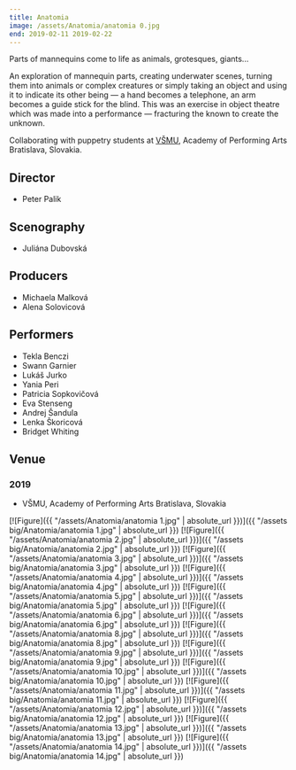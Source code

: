 ```yaml
---
title: Anatomia
image: /assets/Anatomia/anatomia 0.jpg
end: 2019-02-11 2019-02-22
---
```


Parts of mannequins come to life as animals, grotesques, giants...

An exploration of mannequin parts, creating underwater scenes, turning them into animals or complex creatures or simply taking an object and using it to indicate its other being — a hand becomes a telephone, an arm becomes a guide stick for the blind. This was an exercise in object theatre which was made into a performance — fracturing the known to create the unknown.

Collaborating with puppetry students at [VŠMU](https://www.vsmu.sk/en/), Academy of Performing Arts Bratislava, Slovakia.

## Director

- Peter Palik

## Scenography

- Juliána Dubovská

## Producers

- Michaela Malková
- Alena Solovicová

## Performers

- Tekla Benczi
- Swann Garnier
- Lukáš Jurko
- Yania Peri
- Patricia Sopkovičová
- Eva Stenseng
- Andrej Šandula
- Lenka Škoricová
- Bridget Whiting

## Venue

### 2019

- VŠMU, Academy of Performing Arts Bratislava, Slovakia

[![Figure]({{ "/assets/Anatomia/anatomia 1.jpg" | absolute_url }})]({{ "/assets big/Anatomia/anatomia 1.jpg" | absolute_url }})
[![Figure]({{ "/assets/Anatomia/anatomia 2.jpg" | absolute_url }})]({{ "/assets big/Anatomia/anatomia 2.jpg" | absolute_url }})
[![Figure]({{ "/assets/Anatomia/anatomia 3.jpg" | absolute_url }})]({{ "/assets big/Anatomia/anatomia 3.jpg" | absolute_url }})
[![Figure]({{ "/assets/Anatomia/anatomia 4.jpg" | absolute_url }})]({{ "/assets big/Anatomia/anatomia 4.jpg" | absolute_url }})
[![Figure]({{ "/assets/Anatomia/anatomia 5.jpg" | absolute_url }})]({{ "/assets big/Anatomia/anatomia 5.jpg" | absolute_url }})
[![Figure]({{ "/assets/Anatomia/anatomia 6.jpg" | absolute_url }})]({{ "/assets big/Anatomia/anatomia 6.jpg" | absolute_url }})
[![Figure]({{ "/assets/Anatomia/anatomia 8.jpg" | absolute_url }})]({{ "/assets big/Anatomia/anatomia 8.jpg" | absolute_url }})
[![Figure]({{ "/assets/Anatomia/anatomia 9.jpg" | absolute_url }})]({{ "/assets big/Anatomia/anatomia 9.jpg" | absolute_url }})
[![Figure]({{ "/assets/Anatomia/anatomia 10.jpg" | absolute_url }})]({{ "/assets big/Anatomia/anatomia 10.jpg" | absolute_url }})
[![Figure]({{ "/assets/Anatomia/anatomia 11.jpg" | absolute_url }})]({{ "/assets big/Anatomia/anatomia 11.jpg" | absolute_url }})
[![Figure]({{ "/assets/Anatomia/anatomia 12.jpg" | absolute_url }})]({{ "/assets big/Anatomia/anatomia 12.jpg" | absolute_url }})
[![Figure]({{ "/assets/Anatomia/anatomia 13.jpg" | absolute_url }})]({{ "/assets big/Anatomia/anatomia 13.jpg" | absolute_url }})
[![Figure]({{ "/assets/Anatomia/anatomia 14.jpg" | absolute_url }})]({{ "/assets big/Anatomia/anatomia 14.jpg" | absolute_url }})
